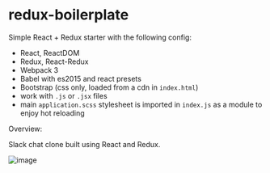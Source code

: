 # redux-boilerplate

Simple React + Redux starter with the following config:

- React, ReactDOM
- Redux, React-Redux
- Webpack 3
- Babel with es2015 and react presets
- Bootstrap (css only, loaded from a cdn in `index.html`)
- work with `.js` or `.jsx` files
- main `application.scss` stylesheet is imported in `index.js` as a module to enjoy hot reloading

Overview:

Slack chat clone built using React and Redux.

![image](https://user-images.githubusercontent.com/66081334/125497998-45fe4677-499c-449c-8d4d-4a9ec54d5974.png)

